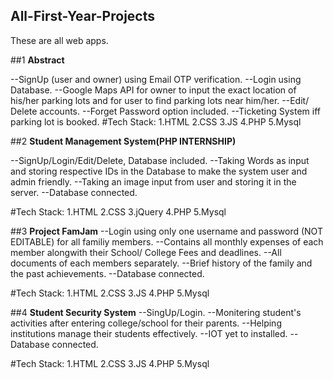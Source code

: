 ## All-First-Year-Projects
These are all web apps.


##1 **Abstract**

--SignUp (user and owner) using  Email OTP verification.
--Login using Database.
--Google Maps API for owner to input the exact location of his/her parking lots and for user to find parking lots near him/her.
--Edit/ Delete accounts.
--Forget Password option included.
--Ticketing System iff parking lot is booked.
#Tech Stack:
    1.HTML
    2.CSS
    3.JS
    4.PHP
    5.Mysql

##2 **Student Management System(PHP INTERNSHIP)**

--SignUp/Login/Edit/Delete, Database included.
--Taking Words as input and storing respective IDs in the Database to make the system user and admin friendly.
--Taking an image input from user and storing it in the server.
--Database connected.

#Tech Stack:
    1.HTML
    2.CSS
    3.jQuery
    4.PHP
    5.Mysql


##3 **Project FamJam**
--Login using only one username and password (NOT EDITABLE) for all familiy members.
--Contains all monthly expenses of each member alongwith their School/ College Fees and deadlines.
--All documents of each members separately.
--Brief history of the family and the past achievements.
--Database connected.

#Tech Stack:
    1.HTML
    2.CSS
    3.JS
    4.PHP
    5.Mysql

##4 **Student Security System**
--SingUp/Login.
--Monitering student's activities after entering college/school for their parents.
--Helping institutions manage their students effectively.
--IOT yet to installed.
--Database connected.

#Tech Stack:
    1.HTML
    2.CSS
    3.JS
    4.PHP
    5.Mysql
